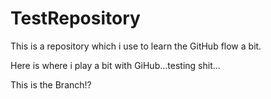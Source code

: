 TestRepository
==============

This is a repository which i use to learn the GitHub flow a bit.

Here is where i play a bit with GiHub...testing shit...

This is the Branch!?


